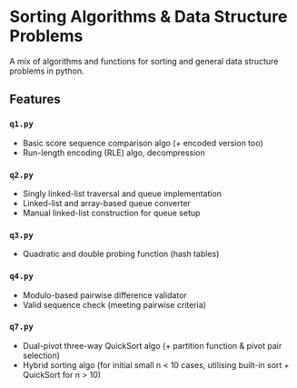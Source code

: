 # Sorting Algorithms & Data Structure Problems

A mix of algorithms and functions for sorting and general data structure problems in python.
## Features

### `q1.py`
- Basic score sequence comparison algo (+ encoded version too)  
- Run-length encoding (RLE) algo, decompression  

### `q2.py`
- Singly linked-list traversal and queue implementation  
- Linked-list and array-based queue converter  
- Manual linked-list construction for queue setup  

### `q3.py`
- Quadratic and double probing function (hash tables)  

### `q4.py`
- Modulo-based pairwise difference validator  
- Valid sequence check (meeting pairwise criteria)  

### `q7.py`
- Dual-pivot three-way QuickSort algo (+ partition function & pivot pair selection)  
- Hybrid sorting algo (for initial small n < 10 cases, utilising built-in sort + QuickSort for n > 10)  
